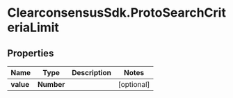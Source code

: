 # ClearconsensusSdk.ProtoSearchCriteriaLimit

## Properties

Name | Type | Description | Notes
------------ | ------------- | ------------- | -------------
**value** | **Number** |  | [optional] 


